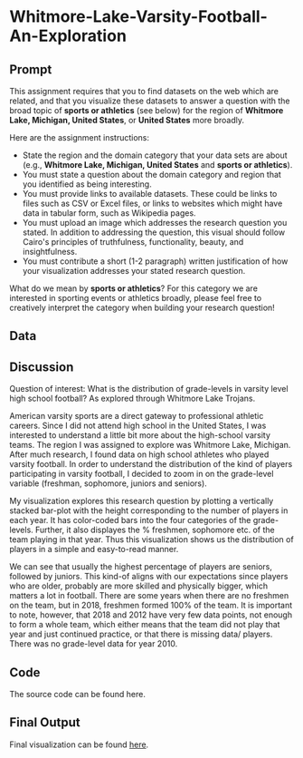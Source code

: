 # Whitmore-Lake-Varsity-Football-An-Exploration

## Prompt

This assignment requires that you to find datasets on the web which are related, and that you visualize these datasets to answer a question with the broad topic of **sports or athletics** (see below) for the region of **Whitmore Lake, Michigan, United States**, or **United States** more broadly.

Here are the assignment instructions:

 * State the region and the domain category that your data sets are about (e.g., **Whitmore Lake, Michigan, United States** and **sports or athletics**).
 * You must state a question about the domain category and region that you identified as being interesting.
 * You must provide links to available datasets. These could be links to files such as CSV or Excel files, or links to websites which might have data in tabular form, such as Wikipedia pages.
 * You must upload an image which addresses the research question you stated. In addition to addressing the question, this visual should follow Cairo's principles of truthfulness, functionality, beauty, and insightfulness.
 * You must contribute a short (1-2 paragraph) written justification of how your visualization addresses your stated research question.

What do we mean by **sports or athletics**?  For this category we are interested in sporting events or athletics broadly, please feel free to creatively interpret the category when building your research question!

## Data

## Discussion
Question of interest: What is the distribution of grade-levels in varsity level high school football? As explored through Whitmore Lake Trojans.

American varsity sports are a direct gateway to professional athletic careers. Since I did not attend high school in the United States, I was interested to understand a little bit more about the high-school varsity teams. The region I was assigned to explore was Whitmore Lake, Michigan. After much research, I found data on high school athletes who played varsity football. In order to understand the distribution of the kind of players participating in varsity football, I decided to zoom in on the grade-level variable (freshman, sophomore, juniors and seniors).

My visualization explores this research question by plotting a vertically stacked bar-plot with the height corresponding to the number of players in each year. It has color-coded bars into the four categories of the grade-levels. Further, it also displayes the % freshmen, sophomore etc. of the team playing in that year. Thus this visualization shows us the distribution of players in a simple and easy-to-read manner.  

We can see that usually the highest percentage of players are seniors, followed by juniors. This kind-of aligns with our expectations since players who are older, probably are more skilled and physically bigger, which matters a lot in football. There are some years when there are no freshmen on the team, but in 2018, freshmen formed 100% of the team. It is important to note, however, that 2018 and 2012 have very few data points, not enough to form a whole team, which either means that the team did not play that year and just continued practice, or that there is missing data/ players. There was no grade-level data for year 2010.

## Code
The source code can be found here. 

## Final Output
Final visualization can be found [here](https://github.com/ridhika123/Whitmore-Lake-Varsity-Football-An-Exploration/blob/main/WhitmoreLakeVarsityFootball.png).
